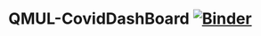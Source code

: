 # QMUL-CovidDashBoard [![Binder](https://mybinder.org/badge_logo.svg)](https://mybinder.org/v2/gh/s890126/QMUL-CovidDashBoard.git/HEAD?urlpath=voila%2Frender%2FDashboard.ipynb)
